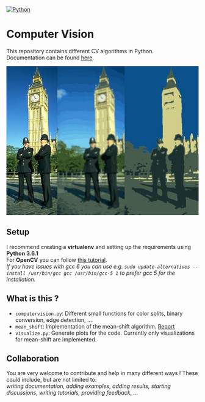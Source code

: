 [![Python](https://img.shields.io/badge/Python-3.6-green.svg)]()
# Computer Vision
This repository contains different CV algorithms in Python.  
Documentation can be found [here](http://computervision.readthedocs.io/en/latest/).  

![Header Image](mean_shift/report/header_1.jpeg)

## Setup
I recommend creating a **virtualenv** and setting up the requirements using **Python 3.6.1**  
For **OpenCV** you can follow [this tutorial](http://cyaninfinite.com/tutorials/installing-opencv-in-ubuntu-for-python-3/).  
*If you have issues with gcc 6 you can use e.g. `sudo update-alternatives --install /usr/bin/gcc gcc /usr/bin/gcc-5 1` to prefer gcc 5 for the installation.*

## What is this ?
  - `computervision.py`: Different small functions for color splits, binary conversion, edge detection, ...
  - `mean_shift`: Implementation of the mean-shift algorithm. [Report](https://docs.google.com/document/d/14Db6y4Svfljd8qHcTz2Z5DY7x0skYbF07nH6m83NyfM/edit?usp=sharing)
  - `visualize.py`: Generate plots for the code. Currently only visualizations for mean-shift are implemented.
  
## Collaboration
You are very welcome to contribute and help in many different ways ! These could include, but are not limited to:  
*writing documentation, adding examples, adding results, starting discussions, writing tutorials, providing feedback, ...*

